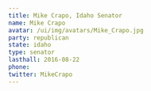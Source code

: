 ```yaml
---
title: Mike Crapo, Idaho Senator
name: Mike Crapo
avatar: /ui/img/avatars/Mike_Crapo.jpg
party: republican
state: idaho
type: senator
lasthall: 2016-08-22
phone: 
twitter: MikeCrapo
---
```

